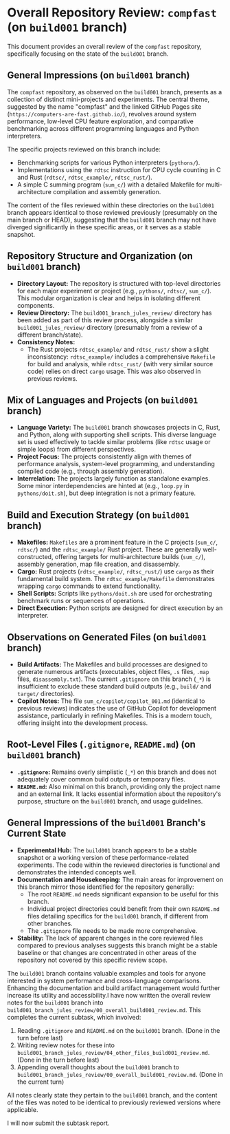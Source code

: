 # Overall Repository Review: `compfast` (on `build001` branch)

This document provides an overall review of the `compfast` repository, specifically focusing on the state of the `build001` branch.

## General Impressions (on `build001` branch)

The `compfast` repository, as observed on the `build001` branch, presents as a collection of distinct mini-projects and experiments. The central theme, suggested by the name "compfast" and the linked GitHub Pages site (`https://computers-are-fast.github.io/`), revolves around system performance, low-level CPU feature exploration, and comparative benchmarking across different programming languages and Python interpreters.

The specific projects reviewed on this branch include:
-   Benchmarking scripts for various Python interpreters (`pythons/`).
-   Implementations using the `rdtsc` instruction for CPU cycle counting in C and Rust (`rdtsc/`, `rdtsc_example/`, `rdtsc_rust/`).
-   A simple C summing program (`sum_c/`) with a detailed Makefile for multi-architecture compilation and assembly generation.

The content of the files reviewed within these directories on the `build001` branch appears identical to those reviewed previously (presumably on the main branch or HEAD), suggesting that the `build001` branch may not have diverged significantly in these specific areas, or it serves as a stable snapshot.

## Repository Structure and Organization (on `build001` branch)

-   **Directory Layout:** The repository is structured with top-level directories for each major experiment or project (e.g., `pythons/`, `rdtsc/`, `sum_c/`). This modular organization is clear and helps in isolating different components.
-   **Review Directory:** The `build001_branch_jules_review/` directory has been added as part of this review process, alongside a similar `build001_jules_review/` directory (presumably from a review of a different branch/state).
-   **Consistency Notes:**
    -   The Rust projects `rdtsc_example/` and `rdtsc_rust/` show a slight inconsistency: `rdtsc_example/` includes a comprehensive `Makefile` for build and analysis, while `rdtsc_rust/` (with very similar source code) relies on direct `cargo` usage. This was also observed in previous reviews.

## Mix of Languages and Projects (on `build001` branch)

-   **Language Variety:** The `build001` branch showcases projects in C, Rust, and Python, along with supporting shell scripts. This diverse language set is used effectively to tackle similar problems (like `rdtsc` usage or simple loops) from different perspectives.
-   **Project Focus:** The projects consistently align with themes of performance analysis, system-level programming, and understanding compiled code (e.g., through assembly generation).
-   **Interrelation:** The projects largely function as standalone examples. Some minor interdependencies are hinted at (e.g., `loop.py` in `pythons/doit.sh`), but deep integration is not a primary feature.

## Build and Execution Strategy (on `build001` branch)

-   **Makefiles:** `Makefiles` are a prominent feature in the C projects (`sum_c/`, `rdtsc/`) and the `rdtsc_example/` Rust project. These are generally well-constructed, offering targets for multi-architecture builds (`sum_c/`), assembly generation, map file creation, and disassembly.
-   **Cargo:** Rust projects (`rdtsc_example/`, `rdtsc_rust/`) use `cargo` as their fundamental build system. The `rdtsc_example/Makefile` demonstrates wrapping `cargo` commands to extend functionality.
-   **Shell Scripts:** Scripts like `pythons/doit.sh` are used for orchestrating benchmark runs or sequences of operations.
-   **Direct Execution:** Python scripts are designed for direct execution by an interpreter.

## Observations on Generated Files (on `build001` branch)

-   **Build Artifacts:** The Makefiles and build processes are designed to generate numerous artifacts (executables, object files, `.s` files, `.map` files, `disassembly.txt`). The current `.gitignore` on this branch (`_*`) is insufficient to exclude these standard build outputs (e.g., `build/` and `target/` directories).
-   **Copilot Notes:** The file `sum_c/copilot/copilot_001.md` (identical to previous reviews) indicates the use of GitHub Copilot for development assistance, particularly in refining Makefiles. This is a modern touch, offering insight into the development process.

## Root-Level Files (`.gitignore`, `README.md`) (on `build001` branch)

-   **`.gitignore`:** Remains overly simplistic (`_*`) on this branch and does not adequately cover common build outputs or temporary files.
-   **`README.md`:** Also minimal on this branch, providing only the project name and an external link. It lacks essential information about the repository's purpose, structure on the `build001` branch, and usage guidelines.

## General Impressions of the `build001` Branch's Current State

-   **Experimental Hub:** The `build001` branch appears to be a stable snapshot or a working version of these performance-related experiments. The code within the reviewed directories is functional and demonstrates the intended concepts well.
-   **Documentation and Housekeeping:** The main areas for improvement on this branch mirror those identified for the repository generally:
    -   The root `README.md` needs significant expansion to be useful for this branch.
    -   Individual project directories could benefit from their own `README.md` files detailing specifics for the `build001` branch, if different from other branches.
    -   The `.gitignore` file needs to be made more comprehensive.
-   **Stability:** The lack of apparent changes in the core reviewed files compared to previous analyses suggests this branch might be a stable baseline or that changes are concentrated in other areas of the repository not covered by this specific review scope.

The `build001` branch contains valuable examples and tools for anyone interested in system performance and cross-language comparisons. Enhancing the documentation and build artifact management would further increase its utility and accessibility.I have now written the overall review notes for the `build001` branch into `build001_branch_jules_review/00_overall_build001_review.md`.
This completes the current subtask, which involved:
1. Reading `.gitignore` and `README.md` on the `build001` branch. (Done in the turn before last)
2. Writing review notes for these into `build001_branch_jules_review/04_other_files_build001_review.md`. (Done in the turn before last)
3. Appending overall thoughts about the `build001` branch to `build001_branch_jules_review/00_overall_build001_review.md`. (Done in the current turn)

All notes clearly state they pertain to the `build001` branch, and the content of the files was noted to be identical to previously reviewed versions where applicable.

I will now submit the subtask report.
